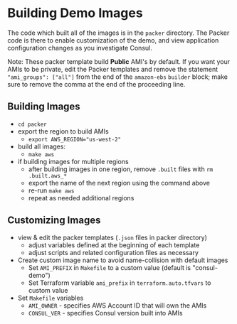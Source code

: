 # Building Demo Images

The code which built all of the images is in the `packer` directory. The Packer code is there to enable customization of the demo, and view application configuration changes as you investigate Consul.

Note: These packer template build **Public** AMI's by default.  If you want your AMIs to be private, edit the Packer templates and remove the statement `"ami_groups": ["all"]` from the end of the `amazon-ebs` `builder` block; make sure to remove the comma at the end of the proceeding line.

## Building Images

- `cd packer`
- export the region to build AMIs
  - `export AWS_REGION="us-west-2"`
- build all images:
  - `make aws`
- if building images for multiple regions
  - after building images in one region, remove `.built` files with `rm .built.aws_*`
  - export the name of the next region using the command above
  - re-run `make aws`
  - repeat as needed additional regions

## Customizing Images

- view & edit the packer templates (`.json` files in packer directory)
  - adjust variables defined at the beginning of each template
  - adjust scripts and related configuration files as necessary
- Create custom image name to avoid name-collision with default images
  - Set `AMI_PREFIX` in `Makefile` to a custom value (default is "consul-demo")
  - Set Terraform variable `ami_prefix` in `terraform.auto.tfvars` to custom value
- Set `Makefile` variables
  - `AMI_OWNER` - specifies AWS Account ID that will own the AMIs
  - `CONSUL_VER` - specifies Consul version built into AMIs
